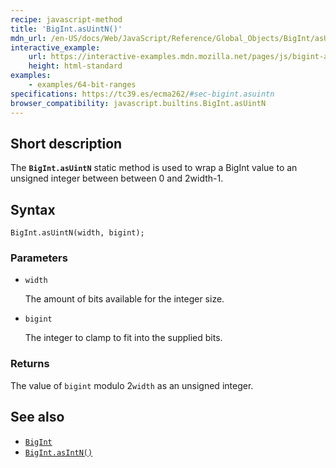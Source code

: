 ```yaml
---
recipe: javascript-method
title: 'BigInt.asUintN()'
mdn_url: /en-US/docs/Web/JavaScript/Reference/Global_Objects/BigInt/asUintN
interactive_example:
    url: https://interactive-examples.mdn.mozilla.net/pages/js/bigint-asuintn.html
    height: html-standard
examples:
    - examples/64-bit-ranges
specifications: https://tc39.es/ecma262/#sec-bigint.asuintn
browser_compatibility: javascript.builtins.BigInt.asUintN
---
```


## Short description

The **`BigInt.asUintN`** static method is used to wrap a BigInt value to an unsigned integer between between 0 and 2width-1.

## Syntax

```
BigInt.asUintN(width, bigint);
```

### Parameters

-   `width`

    The amount of bits available for the integer size.

-   `bigint`

    The integer to clamp to fit into the supplied bits.

### Returns

The value of `bigint` modulo 2`width` as an unsigned integer.

## See also

-   [`BigInt`](/en-US/docs/Web/JavaScript/Reference/Global_Objects/BigInt)
-   [`BigInt.asIntN()`](/en-US/docs/Web/JavaScript/Reference/Global_Objects/BigInt/asIntN)
